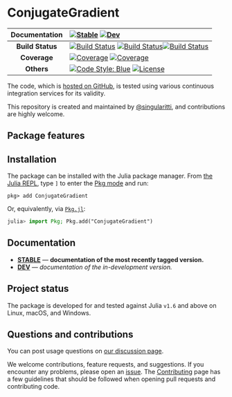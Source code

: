 # ConjugateGradient

| **Documentation** | [![Stable](https://img.shields.io/badge/docs-stable-blue.svg)](https://singularitti.github.io/ConjugateGradient.jl/stable/) [![Dev](https://img.shields.io/badge/docs-dev-blue.svg)](https://singularitti.github.io/ConjugateGradient.jl/dev/)                                                                                                                                                                                                                                                                                                 |
| :---------------: | :------------------------------------------------------------------------------------------------------------------------------------------------------------------------------------------------------------------------------------------------------------------------------------------------------------------------------------------------------------------------------------------------------------------------------------------------------------------------------------------------------------------------- |
| **Build Status**  | [![Build Status](https://github.com/singularitti/ConjugateGradient.jl/actions/workflows/CI.yml/badge.svg?branch=main)](https://github.com/singularitti/ConjugateGradient.jl/actions/workflows/CI.yml?query=branch%3Amain) [![Build Status](https://ci.appveyor.com/api/projects/status/github/singularitti/ConjugateGradient.jl?svg=true)](https://ci.appveyor.com/project/singularitti/ConjugateGradient-jl)[![Build Status](https://api.cirrus-ci.com/github/singularitti/ConjugateGradient.jl.svg)](https://cirrus-ci.com/github/singularitti/ConjugateGradient.jl) |
|   **Coverage**    | [![Coverage](https://github.com/singularitti/ConjugateGradient.jl/badges/main/coverage.svg)](https://github.com/singularitti/ConjugateGradient.jl/commits/main) [![Coverage](https://codecov.io/gh/singularitti/ConjugateGradient.jl/branch/main/graph/badge.svg)](https://codecov.io/gh/singularitti/ConjugateGradient.jl)                                                                                                                                                                                                                |
|    **Others**     | [![Code Style: Blue](https://img.shields.io/badge/code%20style-blue-4495d1.svg)](https://github.com/invenia/BlueStyle) [![License](https://img.shields.io/github/license/singularitti/ConjugateGradient.jl)](https://github.com/singularitti/ConjugateGradient.jl/blob/main/LICENSE)                                                                                                                                                                                                                                                   |

The code, which is [hosted on GitHub](https://github.com/singularitti/ConjugateGradient.jl), is tested
using various continuous integration services for its validity.

This repository is created and maintained by
[@singularitti](https://github.com/singularitti), and contributions are highly welcome.

## Package features



## Installation

The package can be installed with the Julia package manager.
From [the Julia REPL](https://docs.julialang.org/en/v1/stdlib/REPL/), type `]` to enter
the [Pkg mode](https://docs.julialang.org/en/v1/stdlib/REPL/#Pkg-mode) and run:

```julia-repl
pkg> add ConjugateGradient
```

Or, equivalently, via [`Pkg.jl`](https://pkgdocs.julialang.org/v1/):

```julia
julia> import Pkg; Pkg.add("ConjugateGradient")
```

## Documentation

- [**STABLE**](https://singularitti.github.io/ConjugateGradient.jl/stable/) — **documentation of the most recently tagged version.**
- [**DEV**](https://singularitti.github.io/ConjugateGradient.jl/dev/) — _documentation of the in-development version._

## Project status

The package is developed for and tested against Julia `v1.6` and above on Linux, macOS, and
Windows.

## Questions and contributions

You can post usage questions on
[our discussion page](https://github.com/singularitti/ConjugateGradient.jl/discussions).

We welcome contributions, feature requests, and suggestions. If you encounter any problems,
please open an [issue](https://github.com/singularitti/ConjugateGradient.jl/issues).
The [Contributing](@ref) page has
a few guidelines that should be followed when opening pull requests and contributing code.
